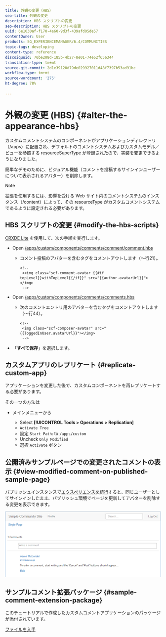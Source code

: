 ```yaml
---
title: 外観の変更（HBS）
seo-title: 外観の変更
description: HBS スクリプトの変更
seo-description: HBS スクリプトの変更
uuid: 6e1030af-f170-4a60-9d3f-439afd05de57
contentOwner: User
products: SG_EXPERIENCEMANAGER/6.4/COMMUNITIES
topic-tags: developing
content-type: reference
discoiquuid: 70be208d-185b-4b27-8e01-74e62f656344
translation-type: tm+mt
source-git-commit: 2d1e39120d79de029927011d48f7397b53ad91bc
workflow-type: tm+mt
source-wordcount: '275'
ht-degree: 78%

---
```



# 外観の変更 (HBS) {#alter-the-appearance-hbs}

カスタムコメントシステムのコンポーネントがアプリケーションディレクトリ（/apps）に配置され、デフォルトのコメントシステムおよびカスタムモデル／ビューを参照する resourceSuperType が登録されたので、実装を変更できるようになりました。

簡単なデモのために、ビジュアル機能（コメントを投稿するサインインユーザーについて表示されるアバター）を削除します。

>[!NOTE]
>
>拡張を使用するには、影響を受ける Web サイト内のコメントシステムのインスタンス（/content）によって、その resourceType がカスタムコメントシステムであるように設定される必要があります。

## HBS スクリプトの変更 {#modify-the-hbs-scripts}

[CRXDE Lite](../../help/sites-developing/developing-with-crxde-lite.md) を使用して、次の手順を実行します。

* Open [/apps/custom/components/comments/comment/comment.hbs](http://localhost:4502/crx/de/index.jsp#/apps/custom/components/comments/comment/comment.hbs)

   * コメント投稿のアバターを含むタグをコメントアウトします（～行21）。

      ```
      <!--
       <<img class="scf-comment-avatar {{#if topLevel}}withTopLevel{{/if}}" src="{{author.avatarUrl}}"></img>
       -->
      ```

* Open [/apps/custom/components/comments/comments.hbs](http://localhost:4502/crx/de/index.jsp#/apps/custom/components/comments/comments.hbs)

   * 次のコメントエントリ用のアバターを含むタグをコメントアウトします（～行44）。

      ```
      <!--
       <img class="scf-composer-avatar" src="{{loggedInUser.avatarUrl}}"></img>
       -->
      ```

* 「**すべて保存**」を選択します。

## カスタムアプリのレプリケート {#replicate-custom-app}

アプリケーションを変更した後で、カスタムコンポーネントを再レプリケートする必要があります。

その一つの方法は

* メインメニューから

   * Select **[!UICONTROL Tools > Operations > Replication]**
   *  `Activate Tree`
   * 設定 `Start Path`: to `/apps/custom`
   * Uncheck `Only Modified`
   * 選択 `Activate` ボタン

## 公開済みサンプルページでの変更されたコメントの表示 {#view-modified-comment-on-published-sample-page}

パブリッシュインスタンスで[エクスペリエンスを続行](extend-sample-page.md#publish-sample-page)すると、同じユーザーとしてサインインしたまま、パブリッシュ環境でページを更新してアバターを削除する変更を表示できます。

![chlimage_1-81](assets/chlimage_1-81.png)

## サンプルコメント拡張パッケージ {#sample-comment-extension-package}

このチュートリアルで作成したカスタムコメントアプリケーションのパッケージが添付されています。

[ファイルを入手](assets/sample-comment-extension-6-1-fp3.zip)